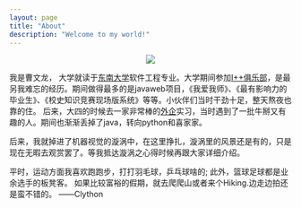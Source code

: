 ```yaml
---
layout: page
title: "About"
description: "Welcome to my world!"
---
```


<center>
    <p><img src="http://dreamofbook.qiniudn.com/Zero.png" align="center"></p>
</center>

我是曹文龙， 大学就读于[东南大学](http://www.seu.edu.cn/)软件工程专业。大学期间参加[I++俱乐部](http://ippclub.org)，是最另我难忘的经历。期间做得最多的是javaweb项目，《我爱我师》、《最有影响力的毕业生》、《校史知识竞赛现场版系统》等等。小伙伴们当时干劲十足，整天熬夜也靠的住。
后来，大四的时候去一家非常棒的[外企](http://www.ni.com/zh-cn.html)实习，当时遇到了一批牛掰又有趣的人。期间也渐渐丢掉了java，转向python和喜家家。

后来，我就掉进了机器视觉的漩涡中，在这里挣扎，漩涡里的风景还是有的，只是现在无暇去观赏罢了。等我抵达漩涡之心得时候再跟大家详细介绍。

平时，运动方面我喜欢跑跑步，打打羽毛球，乒乓球啥的; 此外，篮球足球都是业余选手的板凳客。
如果比较富裕的假期，就去爬爬山或者来个Hiking.边走边拍还是蛮不错的。
——Clython

